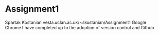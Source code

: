 # Assignment1
Spartak Kostanian
vesta.uclan.ac.uk/~skostanian/Assignment1
Google Chrome
I have completed up to the adoption of version control and Github
